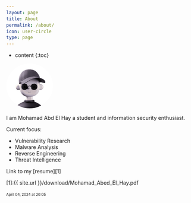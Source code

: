 ```yaml
---
layout: page
title: About
permalink: /about/
icon: user-circle
type: page
---
```


* content
{:toc}

<!-- ![alt](../profile.png) -->
<img src="../profile.png" alt="drawing" style="width:25%;border-radius: 50%;"/>

I am Mohamad Abd El Hay a student and information security enthusiast. 

Current focus:

- Vulnerability Research
- Malware Analysis
- Reverse Engineering
- Threat Intelligence

Link to my [resume][1]

[1]:{{ site.url }}/download/Mohamad_Abed_El_Hay.pdf

<sub><sup>April 04, 2024 at 20:05</sup></sub>

<!-- edited on 2022-10-25 -->
 <!-- with a good technical background and a highly analytical mind. I have been involved in the security filed for the last 2 years, constantly learning and researching.  -->

<!-- I have solid experience working with Windows, Linux and UNIX operating systems. Programming  wise I am familiar with JavaScript, GO, PHP, C which I can understand and analyze. While languages that I  understand and write programs with are Python, C++, Bash Script, SED, AWK. I have wide networking knowledge and understand Network Layers, OSI Model, TCP/IP Model, Interfaces and Protocols (ICMP, TCP, UDB, HTTP/S, FTP, DNS, SSH, SSL, TLS, OAuth, SAML, LDAP).

 Hacking is my biggest strength, I Started with learning about common vulnerabilities and exploiting them using Metasploit, Nmap, hydra.. and vulnerable virtual machines. Then I moved to web application hacking where I learned OWASP top 10 and other security vulnerabilities while practicing on hacking platforms like Hackthebox, TryHackMe, pentester lab and vulnerable web apps like DVWA, bWAPP and Juice shop on top of that I played CTF's like picoCTF 2019/2022 and hackerone101 CTF.  -->
